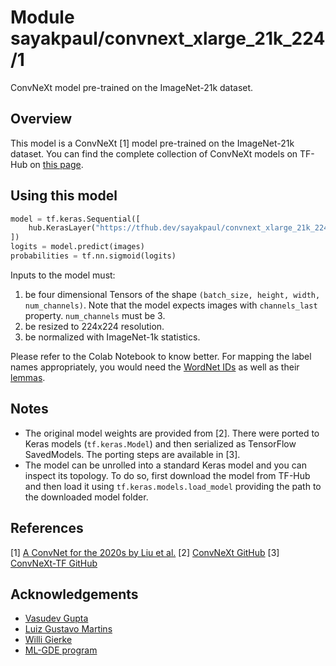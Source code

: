 # Module sayakpaul/convnext_xlarge_21k_224/1

ConvNeXt model pre-trained on the ImageNet-21k dataset.

<!-- asset-path: https://storage.googleapis.com/convnext/saved_models/tars/convnext_xlarge_21k_224.tar  -->
<!-- task: image-classification -->
<!-- network-architecture: convnext -->
<!-- format: saved_model_2 -->
<!-- fine-tunable: true -->
<!-- license: mit -->
<!-- colab: https://colab.research.google.com/github/sayakpaul/ConvNeXt-TF/blob/main/notebooks/classification.ipynb -->

## Overview

This model is a ConvNeXt [1] model pre-trained on the ImageNet-21k dataset. You can find the complete
collection of ConvNeXt models on TF-Hub on [this page](https://tfhub.dev/sayakpaul/collections/convnext/1).

## Using this model

```py
model = tf.keras.Sequential([
    hub.KerasLayer("https://tfhub.dev/sayakpaul/convnext_xlarge_21k_224/1", trainable=False)
])
logits = model.predict(images)
probabilities = tf.nn.sigmoid(logits)
```

Inputs to the model must:

1. be four dimensional Tensors of the shape `(batch_size, height, width, num_channels)`. Note
that the model expects images with  `channels_last`  property. `num_channels` must be 3. 
2. be resized to 224x224 resolution.
3. be normalized with ImageNet-1k statistics.

Please refer to the Colab Notebook to know better. For mapping the label names appropriately,
you would need the [WordNet IDs](https://storage.googleapis.com/bit_models/imagenet21k_wordnet_ids.txt)
as well as their [lemmas](https://storage.googleapis.com/bit_models/imagenet21k_wordnet_lemmas.txt).

## Notes

* The original model weights are provided from [2]. There were ported to Keras models
(`tf.keras.Model`) and then serialized as TensorFlow SavedModels. The porting
steps are available in [3].
* The model can be unrolled into a standard Keras model and you can inspect its topology.
To do so, first download the model from TF-Hub and then load it using `tf.keras.models.load_model`
providing the path to the downloaded model folder.

## References

[1] [A ConvNet for the 2020s by Liu et al.](https://arxiv.org/abs/2201.03545)
[2] [ConvNeXt GitHub](https://github.com/facebookresearch/ConvNeXt)
[3] [ConvNeXt-TF GitHub](https://github.com/sayakpaul/ConvNeXt-TF)

## Acknowledgements

* [Vasudev Gupta](https://github.com/vasudevgupta7) 
* [Luiz Gustavo Martins](https://twitter.com/gusthema)
* [Willi Gierke](https://ch.linkedin.com/in/willi-gierke)
* [ML-GDE program](https://developers.google.com/programs/experts/)

